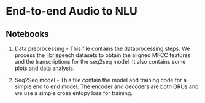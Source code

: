 # End-to-end Audio to NLU

## Notebooks

1. Data preprocessing - This file contains the dataprocessing steps. We process the librispeech datasets to obtain the aligned MFCC features and the transcriptions for the seq2seq model. It also contains some plots and data analysis.

2. Seq2Seq model - This file contain the model and training code for a simple end to end model. The encoder and decoders are both GRUs and we use a simple cross entopy loss for training.
